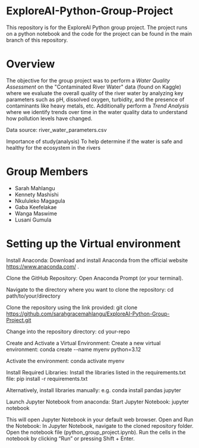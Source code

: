 # ExploreAI-Python-Group-Project

This repository is for the ExploreAI Python group project. The project runs on a python notebook and the code for the project can be found in the main branch of this repository.

# Overview 

The objective for the group project was to perform a *Water Quality Assessment* on the "Contaminated River Water" data (found on Kaggle) where we evaluate the overall quality of the river water by analyzing key parameters such as pH, dissolved oxygen, turbidity, and the presence of contaminants like heavy metals, etc.
Additionally perform a *Trend Analysis* where we identify trends over time in the water quality data to understand how pollution levels have changed. 

Data source:
river_water_parameters.csv

Importance of study(analysis)
To help determine if the water is safe and healthy for the ecosystem in the rivers

# Group Members 
- Sarah Mahlangu
- Kennety Mashishi
- Nkululeko Magagula
- Gaba Keefelakae
- Wanga Maswime 
- Lusani Gumula

# Setting up the Virtual environment

Install Anaconda:
Download and install Anaconda from the official website https://www.anaconda.com/ .

Clone the GitHub Repository:
Open Anaconda Prompt (or your terminal).

Navigate to the directory where you want to clone the repository:
cd path/to/your/directory

Clone the repository using the link provided:
git clone https://github.com/sarahgracemahlangu/ExploreAI-Python-Group-Project.git

Change into the repository directory:
cd your-repo

Create and Activate a Virtual Environment:
Create a new virtual environment:
conda create --name myenv python=3.12

Activate the environment:
conda activate myenv 

Install Required Libraries:
Install the libraries listed in the requirements.txt file:
pip install -r requirements.txt

Alternatively, install libraries manually:
e.g.
conda install pandas jupyter

Launch Jupyter Notebook from anaconda:
Start Jupyter Notebook:
jupyter notebook

This will open Jupyter Notebook in your default web browser.
Open and Run the Notebook:
In Jupyter Notebook, navigate to the cloned repository folder.
Open the notebook file (python_group_project.ipynb).
Run the cells in the notebook by clicking “Run” or pressing Shift + Enter.

